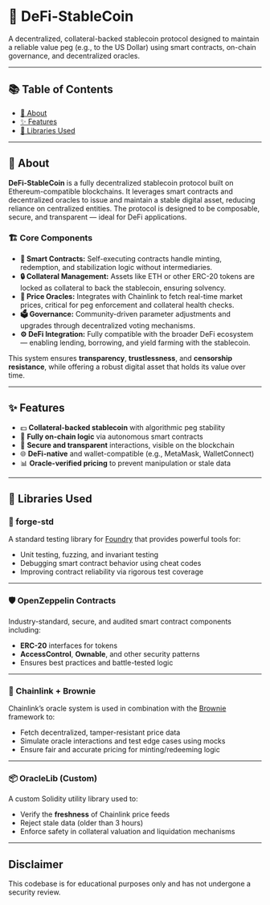 # 💱 DeFi-StableCoin

A decentralized, collateral-backed stablecoin protocol designed to maintain a reliable value peg (e.g., to the US Dollar) using smart contracts, on-chain governance, and decentralized oracles.

---

## 📚 Table of Contents

- [📖 About](#about)
- [✨ Features](#features)
- [🧰 Libraries Used](#libraries-used)

---

## 📖 About

**DeFi-StableCoin** is a fully decentralized stablecoin protocol built on Ethereum-compatible blockchains. It leverages smart contracts and decentralized oracles to issue and maintain a stable digital asset, reducing reliance on centralized entities. The protocol is designed to be composable, secure, and transparent — ideal for DeFi applications.

### 🏗️ Core Components

- **🔗 Smart Contracts:** Self-executing contracts handle minting, redemption, and stabilization logic without intermediaries.
- **🔒 Collateral Management:** Assets like ETH or other ERC-20 tokens are locked as collateral to back the stablecoin, ensuring solvency.
- **📡 Price Oracles:** Integrates with Chainlink to fetch real-time market prices, critical for peg enforcement and collateral health checks.
- **🗳️ Governance:** Community-driven parameter adjustments and upgrades through decentralized voting mechanisms.
- **⚙️ DeFi Integration:** Fully compatible with the broader DeFi ecosystem — enabling lending, borrowing, and yield farming with the stablecoin.

This system ensures **transparency**, **trustlessness**, and **censorship resistance**, while offering a robust digital asset that holds its value over time.

---

## ✨ Features

- 💵 **Collateral-backed stablecoin** with algorithmic peg stability
- 🧠 **Fully on-chain logic** via autonomous smart contracts
- 🔐 **Secure and transparent** interactions, visible on the blockchain
- 🌐 **DeFi-native** and wallet-compatible (e.g., MetaMask, WalletConnect)
- 📊 **Oracle-verified pricing** to prevent manipulation or stale data

---

## 🧰 Libraries Used

### 🔧 forge-std

A standard testing library for [Foundry](https://book.getfoundry.sh/) that provides powerful tools for:

- Unit testing, fuzzing, and invariant testing
- Debugging smart contract behavior using cheat codes
- Improving contract reliability via rigorous test coverage

---

### 🛡️ OpenZeppelin Contracts

Industry-standard, secure, and audited smart contract components including:

- **ERC-20** interfaces for tokens
- **AccessControl**, **Ownable**, and other security patterns
- Ensures best practices and battle-tested logic

---

### 🔗 Chainlink + Brownie

Chainlink’s oracle system is used in combination with the [Brownie](https://eth-brownie.readthedocs.io/en/stable/) framework to:

- Fetch decentralized, tamper-resistant price data
- Simulate oracle interactions and test edge cases using mocks
- Ensure fair and accurate pricing for minting/redeeming logic

---

### 📦 OracleLib (Custom)

A custom Solidity utility library used to:

- Verify the **freshness** of Chainlink price feeds
- Reject stale data (older than 3 hours)
- Enforce safety in collateral valuation and liquidation mechanisms

---


## Disclaimer

This codebase is for educational purposes only and has not undergone a security review.



